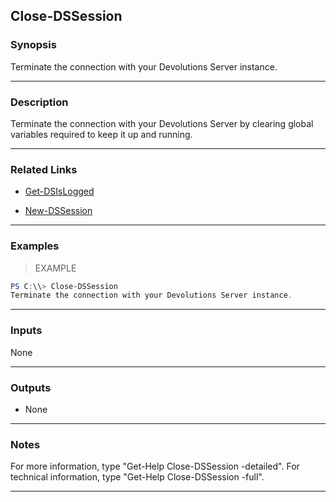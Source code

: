 Close-DSSession
---------------

### Synopsis
Terminate the connection with your Devolutions Server instance.

---

### Description

Terminate the connection with your Devolutions Server by clearing global variables required to keep it up and running.

---

### Related Links
* [Get-DSIsLogged](Get-DSIsLogged)

* [New-DSSession](New-DSSession)

---

### Examples
> EXAMPLE

```PowerShell
PS C:\\> Close-DSSession
Terminate the connection with your Devolutions Server instance.
```

---

### Inputs
None

---

### Outputs
* None

---

### Notes
For more information, type "Get-Help Close-DSSession -detailed". For technical information, type "Get-Help Close-DSSession -full".

---
